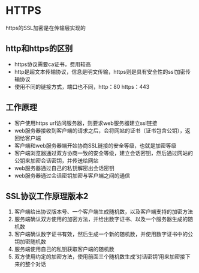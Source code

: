 # HTTPS
https的SSL加密是在传输层实现的

## http和https的区别
* https协议需要ca证书，费用较高
* http是超文本传输协议，信息是明文传输，https则是具有安全性的ssl加密传输协议
* 使用不同的链接方式，端口也不同，http：80 https：443

## 工作原理
* 客户使用https url访问服务器，则要求web服务器建立ssl链接
* web服务器接收到客户端的请求之后，会将网站的证书（证书包含公钥），返回给客户端
* 客户端和web服务器端开始协商SSL链接的安全等级，也就是加密等级
* 客户端浏览器通过双方协商一致的安全等级，建立会话密钥，然后通过网站的公钥来加密会话密钥，并传送给网站
* web服务器通过自己的私钥解密出会话密钥
* web服务器通过会话密钥加密与客户端之间的通信

## SSL协议工作原理版本2
1. 客户端给出协议版本号、一个客户端生成随机数，以及客户端支持的加密方法
2. 服务端确认双方使用的加密方法，并给出数字证书、以及一个服务器生成的随机数
3. 客户端确认数字证书有效，然后生成一个新的随机数，并使用数字证书中的公钥加密随机数
4. 服务端使用自己的私钥获取客户端的随机数
5. 双方使用约定的加密方法，使用前面三个随机数生成‘对话密钥’用来加密接下来的整个对话